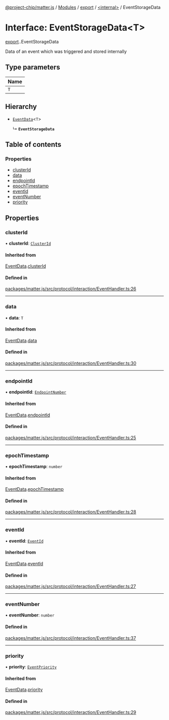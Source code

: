 [@project-chip/matter.js](../README.md) / [Modules](../modules.md) / [export](../modules/export.md) / [<internal\>](../modules/export._internal_.md) / EventStorageData

# Interface: EventStorageData<T\>

[export](../modules/export.md).[<internal>](../modules/export._internal_.md).EventStorageData

Data of an event which was triggered and stored internally

## Type parameters

| Name |
| :------ |
| `T` |

## Hierarchy

- [`EventData`](export._internal_.EventData.md)<`T`\>

  ↳ **`EventStorageData`**

## Table of contents

### Properties

- [clusterId](export._internal_.EventStorageData.md#clusterid)
- [data](export._internal_.EventStorageData.md#data)
- [endpointId](export._internal_.EventStorageData.md#endpointid)
- [epochTimestamp](export._internal_.EventStorageData.md#epochtimestamp)
- [eventId](export._internal_.EventStorageData.md#eventid)
- [eventNumber](export._internal_.EventStorageData.md#eventnumber)
- [priority](export._internal_.EventStorageData.md#priority)

## Properties

### clusterId

• **clusterId**: [`ClusterId`](../modules/datatype_export.md#clusterid)

#### Inherited from

[EventData](export._internal_.EventData.md).[clusterId](export._internal_.EventData.md#clusterid)

#### Defined in

[packages/matter.js/src/protocol/interaction/EventHandler.ts:26](https://github.com/project-chip/matter.js/blob/be83914/packages/matter.js/src/protocol/interaction/EventHandler.ts#L26)

___

### data

• **data**: `T`

#### Inherited from

[EventData](export._internal_.EventData.md).[data](export._internal_.EventData.md#data)

#### Defined in

[packages/matter.js/src/protocol/interaction/EventHandler.ts:30](https://github.com/project-chip/matter.js/blob/be83914/packages/matter.js/src/protocol/interaction/EventHandler.ts#L30)

___

### endpointId

• **endpointId**: [`EndpointNumber`](../modules/datatype_export.md#endpointnumber)

#### Inherited from

[EventData](export._internal_.EventData.md).[endpointId](export._internal_.EventData.md#endpointid)

#### Defined in

[packages/matter.js/src/protocol/interaction/EventHandler.ts:25](https://github.com/project-chip/matter.js/blob/be83914/packages/matter.js/src/protocol/interaction/EventHandler.ts#L25)

___

### epochTimestamp

• **epochTimestamp**: `number`

#### Inherited from

[EventData](export._internal_.EventData.md).[epochTimestamp](export._internal_.EventData.md#epochtimestamp)

#### Defined in

[packages/matter.js/src/protocol/interaction/EventHandler.ts:28](https://github.com/project-chip/matter.js/blob/be83914/packages/matter.js/src/protocol/interaction/EventHandler.ts#L28)

___

### eventId

• **eventId**: [`EventId`](../modules/datatype_export.md#eventid)

#### Inherited from

[EventData](export._internal_.EventData.md).[eventId](export._internal_.EventData.md#eventid)

#### Defined in

[packages/matter.js/src/protocol/interaction/EventHandler.ts:27](https://github.com/project-chip/matter.js/blob/be83914/packages/matter.js/src/protocol/interaction/EventHandler.ts#L27)

___

### eventNumber

• **eventNumber**: `number`

#### Defined in

[packages/matter.js/src/protocol/interaction/EventHandler.ts:37](https://github.com/project-chip/matter.js/blob/be83914/packages/matter.js/src/protocol/interaction/EventHandler.ts#L37)

___

### priority

• **priority**: [`EventPriority`](../enums/cluster_export.EventPriority.md)

#### Inherited from

[EventData](export._internal_.EventData.md).[priority](export._internal_.EventData.md#priority)

#### Defined in

[packages/matter.js/src/protocol/interaction/EventHandler.ts:29](https://github.com/project-chip/matter.js/blob/be83914/packages/matter.js/src/protocol/interaction/EventHandler.ts#L29)
